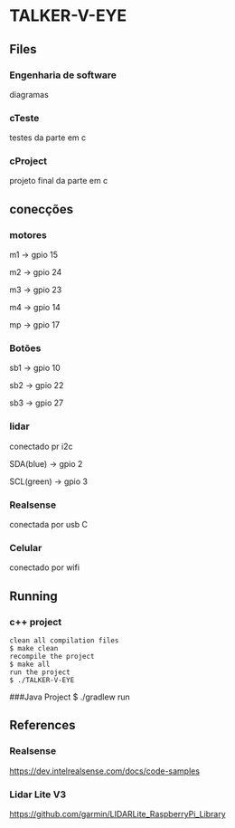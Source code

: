 # TALKER-V-EYE

## Files
 
 ### Engenharia de software
 diagramas
 
 ### cTeste
 testes da parte em c
 
 ### cProject
 projeto final da parte em c

## conecções

### motores
m1 -> gpio 15

m2 -> gpio 24

m3 -> gpio 23

m4 -> gpio 14

mp -> gpio 17

### Botões
sb1 -> gpio 10

sb2 -> gpio 22

sb3 -> gpio 27

### lidar
conectado pr i2c

SDA(blue) -> gpio 2

SCL(green) -> gpio 3

### Realsense
conectada por usb C

### Celular
conectado por wifi

## Running

### c++ project
```
clean all compilation files
$ make clean
recompile the project
$ make all
run the project
$ ./TALKER-V-EYE
```

###Java Project
$ ./gradlew run

## References

 ### Realsense
 
 https://dev.intelrealsense.com/docs/code-samples
 
 ### Lidar Lite V3
 
 https://github.com/garmin/LIDARLite_RaspberryPi_Library
